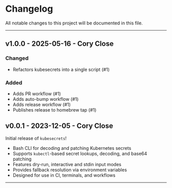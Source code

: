 # Changelog

All notable changes to this project will be documented in this file.

---

## v1.0.0 - 2025-05-16 - Cory Close

### Changed
- Refactors kubesecrets into a single script (#1)

### Added
- Adds PR workflow (#1)
- Adds auto-bump workflow (#1)
- Adds release workflow (#1)
- Publishes release to homebrew tap (#1)

## v0.0.1 - 2023-12-05 - Cory Close 

Initial release of `kubesecrets`!

* Bash CLI for decoding and patching Kubernetes secrets
* Supports `kubectl`-based secret lookups, decoding, and base64 patching
* Features dry-run, interactive and stdin input modes
* Provides fallback resolution via environment variables
* Designed for use in CI, terminals, and workflows

---

